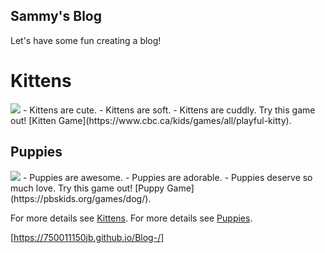 ## Sammy's Blog

Let's have some fun creating a blog!

# Kittens
<img src="https://icatcare.org/app/uploads/2018/07/Helping-your-new-cat-or-kitten-settle-in-1.png">
- Kittens are cute.
- Kittens are soft.
- Kittens are cuddly.
Try this game out! [Kitten Game](https://www.cbc.ca/kids/games/all/playful-kitty).

## Puppies
<img src="https://encrypted-tbn0.gstatic.com/images?q=tbn%3AANd9GcTB9AwTHJMQVeiPhCarHqD-mS5zQC2gOFj_Og2SUgwH_bE6Rpc%3Ahttps%3A%2F%2Fs3-prod.adage.com%2Fs3fs-public%2FiStock-1094806232.jpg&usqp=CAU"/>
- Puppies are awesome.
- Puppies are adorable.
- Puppies deserve so much love.
Try this game out! [Puppy Game](https://pbskids.org/games/dog/).






For more details see [Kittens](https://en.wikipedia.org/wiki/Kitten).
For more details see [Puppies](https://en.wikipedia.org/wiki/Puppy).



[https://750011150jb.github.io/Blog-/]
